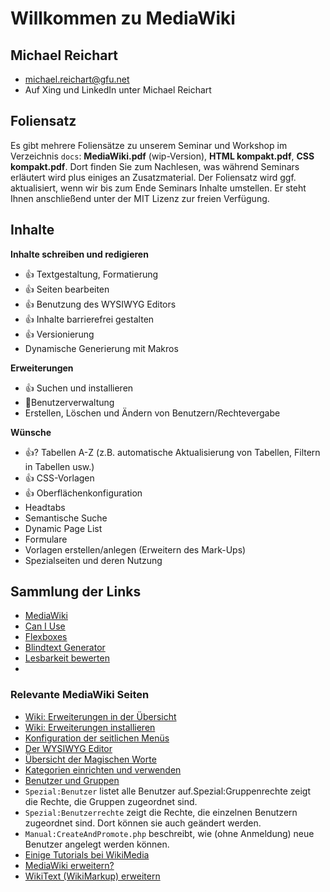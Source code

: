 # Willkommen zu MediaWiki

## Michael Reichart
- michael.reichart@gfu.net
- Auf Xing und LinkedIn unter Michael Reichart

## Foliensatz
Es gibt mehrere Foliensätze zu unserem Seminar und Workshop im Verzeichnis `docs`: **MediaWiki.pdf** (wip-Version), **HTML kompakt.pdf**, **CSS kompakt.pdf**. Dort finden Sie zum Nachlesen, was während Seminars erläutert wird plus einiges an Zusatzmaterial. Der Foliensatz wird ggf. aktualisiert, wenn wir bis zum Ende Seminars Inhalte umstellen. Er steht Ihnen anschließend unter der MIT Lizenz zur freien Verfügung.

## Inhalte

**Inhalte schreiben und redigieren**
- :thumbsup: Textgestaltung, Formatierung
- :thumbsup: Seiten bearbeiten 
- :thumbsup: Benutzung des WYSIWYG Editors
- :thumbsup: Inhalte barrierefrei gestalten
- :thumbsup: Versionierung
- Dynamische Generierung mit Makros

**Erweiterungen**
- :thumbsup: Suchen und installieren
- Benutzerverwaltung
- Erstellen, Löschen und Ändern von Benutzern/Rechtevergabe

**Wünsche**
- :thumbsup:? Tabellen A-Z 
(z.B. automatische Aktualisierung von Tabellen, Filtern in Tabellen usw.)
- :thumbsup: CSS-Vorlagen
- :thumbsup: Oberflächenkonfiguration
- Headtabs
- Semantische Suche
- Dynamic Page List
- Formulare
- Vorlagen erstellen/anlegen (Erweitern des Mark-Ups)
- Spezialseiten und deren Nutzung

## Sammlung der Links
- [MediaWiki](https://mediawiki.org)
- [Can I Use](https://caniuse.com/)
- [Flexboxes](https://css-tricks.com/snippets/css/a-guide-to-flexbox/)
- [Blindtext Generator](https://loremipsum.de/)
- [Lesbarkeit bewerten](http://leichtlesbar.ch/html/)
- 

### Relevante MediaWiki Seiten
- [Wiki: Erweiterungen in der Übersicht](https://www.mediawiki.org/wiki/Special:ExtensionDistributor)
- [Wiki: Erweiterungen installieren](https://www.mediawiki.org/wiki/Manual:Extensions)
- [Konfiguration der seitlichen Menüs](MediaWiki:Sidebar)
- [Der WYSIWYG Editor](https://www.mediawiki.org/wiki/WYSIWYG_editor)
- [Übersicht der Magischen Worte](https://www.mediawiki.org/wiki/Help:Magic_words/de)
- [Kategorien einrichten und verwenden](https://www.mediawiki.org/wiki/Help:Categories)
- [Benutzer und Gruppen](https://www.mediawiki.org/wiki/Help:User_rights_and_groups/)
- ``Spezial:Benutzer`` listet alle Benutzer auf.Spezial:Gruppenrechte zeigt die Rechte, die Gruppen zugeordnet sind.
- ``Spezial:Benutzerrechte`` zeigt die Rechte, die einzelnen Benutzern zugeordnet sind. Dort können sie auch geändert werden.
- ``Manual:CreateAndPromote.php`` beschreibt, wie (ohne Anmeldung) neue Benutzer angelegt werden können.
- [Einige Tutorials bei WikiMedia](https://www.mediawiki.org/wiki/Category:Tutorials/)
- [MediaWiki erweitern?](https://www.mediawiki.org/wiki/How_to_become_a_MediaWiki_hacker/de)
- [WikiText (WikiMarkup) erweitern](https://www.mediawiki.org/wiki/Manual:Extending_wiki_markup/de)